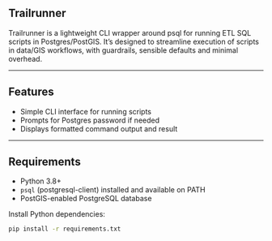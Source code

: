 
## Trailrunner

Trailrunner is a lightweight CLI wrapper around psql for running ETL SQL scripts in Postgres/PostGIS. It’s designed to streamline execution of scripts in data/GIS workflows, with guardrails, sensible defaults and minimal overhead.

---

## Features

- Simple CLI interface for running scripts  
- Prompts for Postgres password if needed  
- Displays formatted command output and result  

---

## Requirements

- Python 3.8+
- `psql` (postgresql-client) installed and available on PATH
- PostGIS-enabled PostgreSQL database

Install Python dependencies:

```bash
pip install -r requirements.txt

